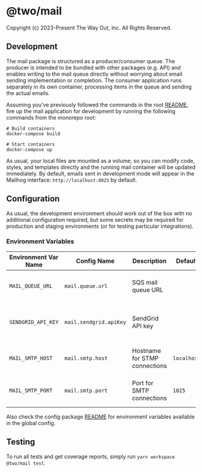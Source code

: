 # @two/mail

Copyright (c) 2023-Present The Way Out, Inc. All Rights Reserved.

## Development

The mail package is structured as a producer/consumer queue. The producer is intended to be bundled with other packages (e.g. API) and enables writing to the mail queue directly without worrying about email sending implementation or completion. The consumer application runs separately in its own container, processing items in the queue and sending the actual emails.

Assuming you've previously followed the commands in the root [README](../../README.md), fire up the mail application for development by running the following commands from the monorepo root:

```shell
# Build containers
docker-compose build

# Start containers
docker-compose up
```

As usual, your local files are mounted as a volume, so you can modify code, styles, and templates directly and the running mail container will be updated immediately. By default, emails sent in development mode will appear in the Mailhog interface: `http://localhost:8025` by default.

## Configuration

As usual, the development environment should work out of the box with no additional configuration required, but some secrets may be required for production and staging environments (or for testing particular integrations).

### Environment Variables

| Environment Var Name | Config Name            | Description                   | Default     | Notes                                              |
| -------------------- | ---------------------- | ----------------------------- | ----------- | -------------------------------------------------- |
| `MAIL_QUEUE_URL`     | `mail.queue.url`       | SQS mail queue URL            |             | **Required.** Generated during AWS deployment.     |
| `SENDGRID_API_KEY`   | `mail.sendgrid.apiKey` | SendGrid API key              |             | **Required.** Use AWS secrets script to configure. |
| `MAIL_SMTP_HOST`     | `mail.smtp.host`       | Hostname for STMP connections | `localhost` | Development only (nodemailer -> Mailhog)           |
| `MAIL_SMTP_PORT`     | `mail.smtp.port`       | Port for SMTP connections     | `1025`      | Development only (nodemailer -> Mailhog)           |

Also check the config package [README](../config/README.md) for environment variables available in the global config.

## Testing

To run all tests and get coverage reports, simply run `yarn workspace @two/mail test`.
